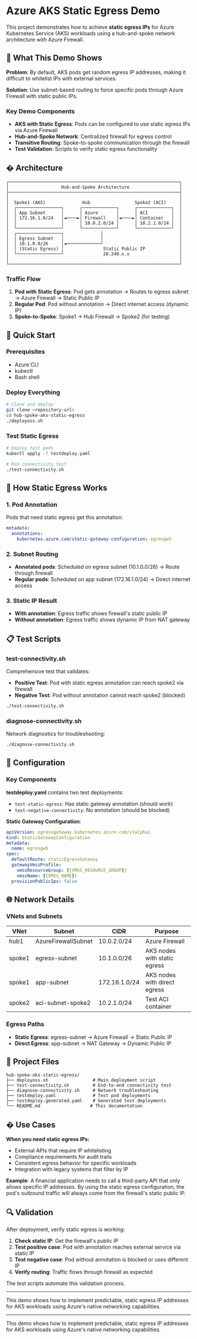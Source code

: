 # Azure AKS Static Egress Demo

This project demonstrates how to achieve **static egress IPs** for Azure Kubernetes Service (AKS) workloads using a hub-and-spoke network architecture with Azure Firewall.

## 🎯 What This Demo Shows

**Problem**: By default, AKS pods get random egress IP addresses, making it difficult to whitelist IPs with external services.

**Solution**: Use subnet-based routing to force specific pods through Azure Firewall with static public IPs.

### Key Demo Components

- **AKS with Static Egress**: Pods can be configured to use static egress IPs via Azure Firewall
- **Hub-and-Spoke Network**: Centralized firewall for egress control
- **Transitive Routing**: Spoke-to-spoke communication through the firewall
- **Test Validation**: Scripts to verify static egress functionality

## �️ Architecture

```text
┌─────────────────────────────────────────────────────────────────┐
│                    Hub-and-Spoke Architecture                   │
├─────────────────────────────────────────────────────────────────┤
│                                                                 │
│  Spoke1 (AKS)              Hub                 Spoke2 (ACI)     │
│  ┌─────────────────┐      ┌─────────────┐      ┌─────────────┐  │
│  │ App Subnet      │      │ Azure       │      │ ACI         │  │
│  │ 172.16.1.0/24   │◄────►│ Firewall    │◄────►│ Container   │  │
│  │                 │      │ 10.0.2.0/24 │      │ 10.2.1.0/24 │  │
│  └─────────────────┘      └─────────────┘      └─────────────┘  │
│  ┌─────────────────┐              │                             │
│  │ Egress Subnet   │              │                             │
│  │ 10.1.0.0/26     │◄─────────────┘                             │
│  │ (Static Egress) │               Static Public IP             │
│  └─────────────────┘               20.240.x.x                   │
│                                                                 │
└─────────────────────────────────────────────────────────────────┘
```

### Traffic Flow

1. **Pod with Static Egress**: Pod gets annotation → Routes to egress subnet → Azure Firewall → Static Public IP
2. **Regular Pod**: Pod without annotation → Direct internet access (dynamic IP)
3. **Spoke-to-Spoke**: Spoke1 → Hub Firewall → Spoke2 (for testing)

## 🚀 Quick Start

### Prerequisites
- Azure CLI
- kubectl
- Bash shell

### Deploy Everything
```bash
# Clone and deploy
git clone <repository-url>
cd hub-spoke-aks-static-egress
./deployoss.sh
```

### Test Static Egress
```bash
# Deploy test pods
kubectl apply -f testdeploy.yaml

# Run connectivity test
./test-connectivity.sh
```

## 🧪 How Static Egress Works

### 1. Pod Annotation
Pods that need static egress get this annotation:
```yaml
metadata:
  annotations:
    kubernetes.azure.com/static-gateway-configuration: egresgw5
```

### 2. Subnet Routing
- **Annotated pods**: Scheduled on egress subnet (10.1.0.0/26) → Route through firewall
- **Regular pods**: Scheduled on app subnet (172.16.1.0/24) → Direct internet access

### 3. Static IP Result
- **With annotation**: Egress traffic shows firewall's static public IP
- **Without annotation**: Egress traffic shows dynamic IP from NAT gateway

## 📋 Test Scripts

### test-connectivity.sh
Comprehensive test that validates:
- **Positive Test**: Pod with static egress annotation can reach spoke2 via firewall
- **Negative Test**: Pod without annotation cannot reach spoke2 (blocked)

```bash
./test-connectivity.sh
```

### diagnose-connectivity.sh
Network diagnostics for troubleshooting:
```bash
./diagnose-connectivity.sh
```

## 🔧 Configuration

### Key Components

**testdeploy.yaml** contains two test deployments:
- `test-static-egress`: Has static gateway annotation (should work)
- `test-negative-connectivity`: No annotation (should be blocked)

**Static Gateway Configuration**:
```yaml
apiVersion: egressgateway.kubernetes.azure.com/v1alpha1
kind: StaticGatewayConfiguration
metadata:
  name: egresgw5
spec:
  defaultRoute: staticEgressGateway
  gatewayVmssProfile: 
    vmssResourceGroup: {{VMSS_RESOURCE_GROUP}}
    vmssName: {{VMSS_NAME}}
  provisionPublicIps: false
```

## 🌐 Network Details

### VNets and Subnets
| VNet | Subnet | CIDR | Purpose |
|------|--------|------|---------|
| hub1 | AzureFirewallSubnet | 10.0.2.0/24 | Azure Firewall |
| spoke1 | egress-subnet | 10.1.0.0/26 | AKS nodes with static egress |
| spoke1 | app-subnet | 172.16.1.0/24 | AKS nodes with direct egress |
| spoke2 | aci-subnet-spoke2 | 10.2.1.0/24 | Test ACI container |

### Egress Paths
- **Static Egress**: egress-subnet → Azure Firewall → Static Public IP
- **Direct Egress**: app-subnet → NAT Gateway → Dynamic Public IP

## 📁 Project Files

```
hub-spoke-aks-static-egress/
├── deployoss.sh                 # Main deployment script
├── test-connectivity.sh         # End-to-end connectivity test
├── diagnose-connectivity.sh     # Network troubleshooting
├── testdeploy.yaml              # Test pod deployments
├── testdeploy.generated.yaml    # Generated test deployments
└── README.md                   # This documentation
```

## � Use Cases

**When you need static egress IPs:**
- External APIs that require IP whitelisting
- Compliance requirements for audit trails
- Consistent egress behavior for specific workloads
- Integration with legacy systems that filter by IP

**Example**: A financial application needs to call a third-party API that only allows specific IP addresses. By using the static egress configuration, the pod's outbound traffic will always come from the firewall's static public IP.

## 🔍 Validation

After deployment, verify static egress is working:

1. **Check static IP**: Get the firewall's public IP
2. **Test positive case**: Pod with annotation reaches external service via static IP
3. **Test negative case**: Pod without annotation is blocked or uses different IP
4. **Verify routing**: Traffic flows through firewall as expected

The test scripts automate this validation process.

---

This demo shows how to implement predictable, static egress IP addresses for AKS workloads using Azure's native networking capabilities.



---

This demo shows how to implement predictable, static egress IP addresses for AKS workloads using Azure's native networking capabilities. 
  